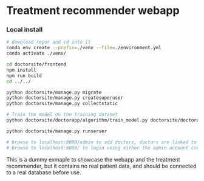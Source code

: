 # Treatment recommender webapp

### Local install

```bash
# download repor and cd into it
conda env create --prefix=./venv --file=./environment.yml 
conda activate ./venv/

cd doctorsite/frontend
npm install
npm run build
cd ../../

python doctorsite/manage.py migrate
python doctorsite/manage.py createsuperuser
python doctorsite/manage.py collectstatic

# Train the model on the training dataset
python doctorsite/doctorapp/algorithm/train_model.py doctorsite/doctorapp/algorithm/pickles/full_training_set_v2_includes_all_rounds_supplemented_with_modified_regimens_from_harvesting_rounds_to_exclude_three_drugs.csv octorsite/doctorapp/algorithm/pickles/model.pkl

python doctorsite/manage.py runserver

# browse to localhost:8000/admin to add doctors, doctors are linked to patients using the assoc_doctors field in the json file and matching it to the doctor id used in hte admin panel
# browse to localhost:8000/ to login using either the admin account created, or a newly created doctor to see tha patients and run the treatment recommender
```

This is a dummy exmaple to showcase the webapp and the treatment recommender, but it contains no real patient data, and should be connected to a real database before use.
